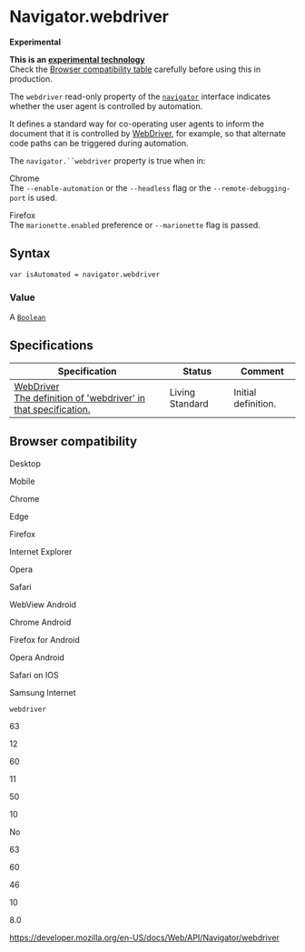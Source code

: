 Navigator.webdriver
===================

**Experimental**

**This is an [experimental technology](https://developer.mozilla.org/en-US/docs/MDN/Guidelines/Conventions_definitions#experimental)**  
Check the [Browser compatibility table](#browser_compatibility) carefully before using this in production.

The `webdriver` read-only property of the [`navigator`](../navigator) interface indicates whether the user agent is controlled by automation.

It defines a standard way for co-operating user agents to inform the document that it is controlled by [WebDriver](https://developer.mozilla.org/en-US/docs/Web/WebDriver), for example, so that alternate code paths can be triggered during automation.

The `navigator.``webdriver` property is true when in:

Chrome  
The `--enable-automation` or the `--headless` flag or the `--remote-debugging-port` is used.

Firefox  
The `marionette.enabled` preference or `--marionette` flag is passed.

Syntax
------

    var isAutomated = navigator.webdriver

### Value

A [`Boolean`](https://developer.mozilla.org/en-US/docs/Web/JavaScript/Reference/Global_Objects/Boolean)

Specifications
--------------

<table><thead><tr class="header"><th>Specification</th><th>Status</th><th>Comment</th></tr></thead><tbody><tr class="odd"><td><a href="https://w3c.github.io/webdriver/#dom-navigatorautomationinformation-webdriver">WebDriver<br />
<span class="small">The definition of 'webdriver' in that specification.</span></a></td><td><span class="spec-living">Living Standard</span></td><td>Initial definition.</td></tr></tbody></table>

Browser compatibility
---------------------

Desktop

Mobile

Chrome

Edge

Firefox

Internet Explorer

Opera

Safari

WebView Android

Chrome Android

Firefox for Android

Opera Android

Safari on IOS

Samsung Internet

`webdriver`

63

12

60

11

50

10

No

63

60

46

10

8.0

<a href="https://developer.mozilla.org/en-US/docs/Web/API/Navigator/webdriver" class="_attribution-link">https://developer.mozilla.org/en-US/docs/Web/API/Navigator/webdriver</a>
